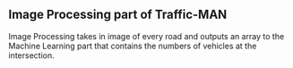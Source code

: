 ## Image Processing part of Traffic-MAN

Image Processing takes in image of every road and outputs an array to the Machine Learning part that contains the numbers of vehicles at the intersection. 
